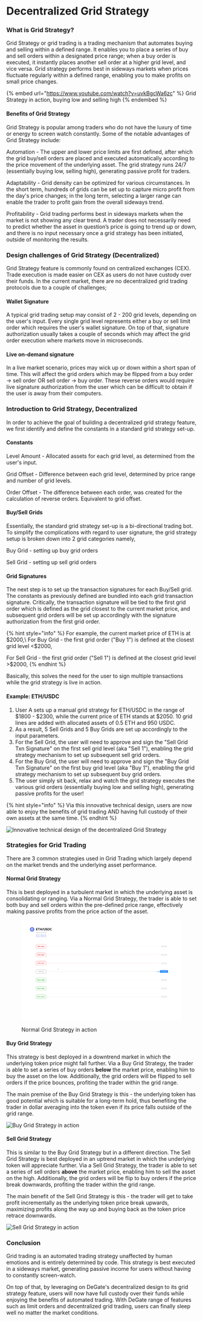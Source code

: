 # Decentralized Grid Strategy

### What is Grid Strategy?

Grid Strategy or grid trading is a trading mechanism that automates buying and selling within a defined range. It enables you to place a series of buy and sell orders within a designated price range; when a buy order is executed, it instantly places another sell order at a higher grid level, and vice versa. Grid strategy performs best in sideways markets when prices fluctuate regularly within a defined range, enabling you to make profits on small price changes.

{% embed url="https://www.youtube.com/watch?v=uvkBgcWa6zc" %}
Grid Strategy in action, buying low and selling high
{% endembed %}

#### Benefits of Grid Strategy

Grid Strategy is popular among traders who do not have the luxury of time or energy to screen watch constantly. Some of the notable advantages of Grid Strategy include:

Automation - The upper and lower price limits are first defined, after which the grid buy/sell orders are placed and executed automatically according to the price movement of the underlying asset. The grid strategy runs 24/7 (essentially buying low, selling high), generating passive profit for traders.

Adaptability - Grid density can be optimized for various circumstances. In the short term, hundreds of grids can be set up to capture micro profit from the day's price changes; in the long term, selecting a larger range can enable the trader to profit gain from the overall sideways trend.&#x20;

Profitability - Grid trading performs best in sideways markets when the market is not showing any clear trend. A trader does not necessarily need to predict whether the asset in question’s price is going to trend up or down, and there is no input necessary once a grid strategy has been initiated, outside of monitoring the results.

### Design challenges of Grid Strategy (Decentralized)

Grid Strategy feature is commonly found on centralized exchanges (CEX). Trade execution is made easier on CEX as users do not have custody over their funds. In the current market, there are no decentralized grid trading protocols due to a couple of challenges;&#x20;

#### Wallet Signature

A typical grid trading setup may consist of 2 - 200 grid levels, depending on the user's input. Every single grid level represents either a buy or sell limit order which requires the user's wallet signature. On top of that, signature authorization usually takes a couple of seconds which may affect the grid order execution where markets move in microseconds.&#x20;

#### Live on-demand signature

In a live market scenario, prices may wick up or down within a short span of time. This will affect the grid orders which may be flipped from a buy order -> sell order OR sell order -> buy order. These reverse orders would require live signature authorization from the user which can be difficult to obtain if the user is away from their computers.&#x20;

### Introduction to Grid Strategy, Decentralized

In order to achieve the goal of building a decentralized grid strategy feature, we first identify and define the constants in a standard grid strategy set-up.

#### Constants

Level Amount - Allocated assets for each grid level, as determined from the user's input.&#x20;

Grid Offset - Difference between each grid level, determined by price range and number of grid levels.&#x20;

Order Offset - The difference between each order, was created for the calculation of reverse orders. Equivalent to grid offset.&#x20;

#### Buy/Sell Grids

Essentially, the standard grid strategy set-up is a bi-directional trading bot. To simplify the complications with regard to user signature, the grid strategy setup is broken down into 2 grid categories namely,

Buy Grid - setting up buy grid orders

Sell Grid - setting up sell grid orders&#x20;

#### Grid Signatures

The next step is to set up the transaction signatures for each Buy/Sell grid. The constants as previously defined are bundled into each grid transaction signature. Critically, the transaction signature will be tied to the first grid order which is defined as the grid closest to the current market price, and subsequent grid orders will be set up accordingly with the signature authorization from the first grid order.&#x20;

{% hint style="info" %}
For example, the current market price of ETH is at $2000,\
For Buy Grid - the first grid order ("Buy 1") is defined at the closest grid level <$2000,

For Sell Grid - the first grid order ("Sell 1") is defined at the closest grid level >$2000,
{% endhint %}

Basically, this solves the need for the user to sign multiple transactions while the grid strategy is live in action.&#x20;

#### Example: ETH/USDC

1. User A sets up a manual grid strategy for ETH/USDC in the range of $1800 - $2300, while the current price of ETH stands at $2050. 10 grid lines are added with allocated assets of 0.5 ETH and 950 USDC.
2. As a result, 5 Sell Grids and 5 Buy Grids are set up accordingly to the input parameters.
3. For the Sell Grid, the user will need to approve and sign the "Sell Grid Txn Signature" on the first sell grid level (aka "Sell 1"), enabling the grid strategy mechanism to set up subsequent sell grid orders.
4. For the Buy Grid, the user will need to approve and sign the "Buy Grid Txn Signature" on the first buy grid level (aka "Buy 1"), enabling the grid strategy mechanism to set up subsequent buy grid orders.
5. The user simply sit back, relax and watch the grid strategy executes the various grid orders (essentially buying low and selling high), generating passive profits for the user!

{% hint style="info" %}
Via this innovative technical design, users are now able to enjoy the benefits of grid trading AND having full custody of their own assets at the same time.&#x20;
{% endhint %}

![Innovative technical design of the decentralized Grid Strategy](https://files.gitbook.com/v0/b/gitbook-x-prod.appspot.com/o/spaces%2FAL2OD1V013zBslKO9O9m%2Fuploads%2FHWzcfocXZuczfgKY2F3q%2FSpot-Grid-Trading-Bot-v4%20\(2\).gif?alt=media\&token=7e95ad5b-fd9f-4b7f-8080-15c3762cd6fc)

### Strategies for Grid Trading&#x20;

There are 3 common strategies used in Grid Trading which largely depend on the market trends and the underlying asset performance.&#x20;

#### Normal Grid Strategy

This is best deployed in a turbulent market in which the underlying asset is consolidating or ranging.  Via a Normal Grid Strategy, the trader is able to set both buy and sell orders within the pre-defined price range, effectively making passive profits from the price action of the asset.&#x20;

<figure><img src="../.gitbook/assets/Normal-Grid-EN-v2m (1).gif" alt=""><figcaption><p> Normal Grid Strategy in action</p></figcaption></figure>

#### Buy Grid Strategy

This strategy is best deployed in a downtrend market in which the underlying token price might fall further. Via a Buy Grid Strategy, the trader is able to set a series of buy orders **below** the market price, enabling him to buy the asset on the low. Additionally, the grid orders will be flipped to sell orders if the price bounces, profiting the trader within the grid range.&#x20;

The main premise of the Buy Grid Strategy is this - the underlying token has good potential which is suitable for a long-term hold, thus benefiting the trader in dollar averaging into the token even if its price falls outside of the grid range.&#x20;

![Buy Grid Strategy in action](https://files.gitbook.com/v0/b/gitbook-x-prod.appspot.com/o/spaces%2FAL2OD1V013zBslKO9O9m%2Fuploads%2F5FIoRAc8acjKmFhkXcOA%2FBuy-Grid-v19m.gif?alt=media\&token=ccccdf78-6d86-44c5-a8ef-15a5878b88d6)

#### Sell Grid Strategy

This is similar to the Buy Grid Strategy but in a different direction. The Sell Grid Strategy is best deployed in an uptrend market in which the underlying token will appreciate further. Via a Sell Grid Strategy, the trader is able to set a series of sell orders **above** the market price, enabling him to sell the asset on the high. Additionally, the grid orders will be flip to buy orders if the price break downwards, profiting the trader within the grid range.&#x20;

The main benefit of the Sell Grid Strategy is this - the trader will get to take profit incrementally as the underlying token price break upwards, maximizing profits along the way up and buying back as the token price retrace downwards.&#x20;

![Sell Grid Strategy in action](https://files.gitbook.com/v0/b/gitbook-x-prod.appspot.com/o/spaces%2FAL2OD1V013zBslKO9O9m%2Fuploads%2FZVL97pfmQqyWlSQRWjLx%2FSell-Grid-v2m.gif?alt=media\&token=52ff96b4-8938-4204-874b-7886d3397784)

### Conclusion

Grid trading is an automated trading strategy unaffected by human emotions and is entirely determined by code. This strategy is best executed in a sideways market, generating passive income for users without having to constantly screen-watch.&#x20;

On top of that, by leveraging on DeGate's decentralized design to its grid strategy feature, users will now have full custody over their funds while enjoying the benefits of automated trading. With DeGate range of features such as limit orders and decentralized grid trading, users can finally sleep well no matter the market conditions.&#x20;
